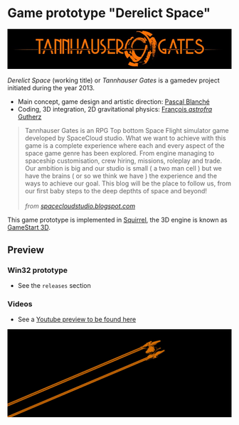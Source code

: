 # Game prototype "Derelict Space"

![title](img/Tannhausergates_tittle02.jpg)

_Derelict Space_ (working title) or _Tannhauser Gates_ is a gamedev project initiated during the year 2013.

- Main concept, game design and artistic direction: [Pascal Blanché](https://www.instagram.com/pascalblanche/)
- Coding, 3D integration, 2D gravitational physics: [François _astrofra_ Gutherz](https://github.com/astrofra)

> Tannhauser Gates is an RPG Top bottom Space Flight simulator game developed by SpaceCloud studio. What we want to achieve with this game is a complete experience where each and every aspect of the space game genre has been explored. From engine managing to spaceship customisation, crew hiring, missions, roleplay and trade. Our ambition is big and our studio is small ( a two man cell ) but we have the brains ( or so we think we have ) the experience and the ways to achieve our goal. This blog will be the place to follow us, from our first baby steps to the deep depthts of space and beyond!<br><br>
> _from [spacecloudstudio.blogspot.com](http://spacecloudstudio.blogspot.com/)_

This game prototype is implemented in [Squirrel](http://squirrel-lang.org/), the 3D engine is known as [GameStart 3D](https://www.youtube.com/@GameStart3D/videos).<br>

## Preview

### Win32 prototype

- See the `releases` section

### Videos

- See a [Youtube preview to be found here](https://www.youtube.com/watch?v=4-dL8i0V58k)

![travel](img/ship-travel.jpg)
